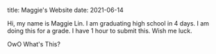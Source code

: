 title: Maggie's Website
date: 2021-06-14

Hi, my name is Maggie Lin. I am graduating high school in 4 days. I am doing this for a grade. I have 1 hour to submit this. Wish me luck.




OwO What's This?
